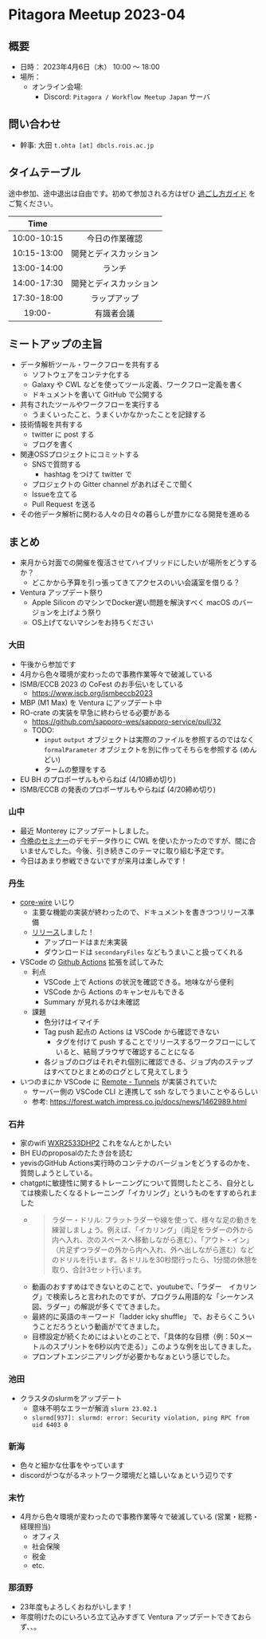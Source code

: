 # Pitagora Meetup 2023-04

## 概要

- 日時： 2023年4月6日（木） 10:00 〜 18:00
- 場所：
  - オンライン会場:
    - Discord: `Pitagora / Workflow Meetup Japan` サーバ

## 問い合わせ

- 幹事: 大田 `t.ohta [at] dbcls.rois.ac.jp`

## タイムテーブル

途中参加、途中退出は自由です。初めて参加される方はぜひ [過ごし方ガイド](/events/meetup/whatis) をご覧ください。

|Time||
|:---:|:---:|
|10:00-10:15|今日の作業確認|
|10:15-13:00|開発とディスカッション|
|13:00-14:00|ランチ|
|14:00-17:30|開発とディスカッション|
|17:30-18:00|ラップアップ|
|19:00-|有識者会議|

## ミートアップの主旨

-   データ解析ツール・ワークフローを共有する
    -   ソフトウェアをコンテナ化する
    -   Galaxy や CWL などを使ってツール定義、ワークフロー定義を書く
    -   ドキュメントを書いて GitHub で公開する
-   共有されたツールやワークフローを実行する
    -   うまくいったこと、うまくいかなかったことを記録する
-   技術情報を共有する
    -   twitter に post する
    -   ブログを書く
-   関連OSSプロジェクトにコミットする
    -   SNSで質問する
        -   hashtag をつけて twitter で
    -   プロジェクトの Gitter channel があればそこで聞く
    -   Issueを立てる
    -   Pull Request を送る
-   その他データ解析に関わる人々の日々の暮らしが豊かになる開発を進める

## まとめ

- 来月から対面での開催を復活させてハイブリッドにしたいが場所をどうするか？
  - どこかから予算を引っ張ってきてアクセスのいい会議室を借りる？
- Ventura アップデート祭り
  - Apple Silicon のマシンでDocker遅い問題を解決すべく macOS のバージョンを上げよう祭り
  - OS上げてないマシンをお持ちください

### 大田

- 午後から参加です
- 4月から色々環境が変わったので事務作業等々で破滅している
- ISMB/ECCB 2023 の CoFest のお手伝いをしている
  - https://www.iscb.org/ismbeccb2023
- MBP (M1 Max) を Ventura にアップデート中
- RO-crate の実装を早急に終わらせる必要がある
  - https://github.com/sapporo-wes/sapporo-service/pull/32
  - TODO:
    -  `input` `output` オブジェクトは実際のファイルを参照するのではなく `formalParameter` オブジェクトを別に作ってそちらを参照する (めんどい)
    -  タームの整理をする
-  EU BH のプロポーザルもやらねば (4/10締め切り)
-  ISMB/ECCB の発表のプロポーザルもやらねば (4/20締め切り)

### 山中

- 最近 Monterey にアップデートしました。
- [今晩のセミナー](https://oracle-code-tokyo-dev.connpass.com/event/276819/)のデモデータ作りに CWL を使いたかったのですが、間に合いませんでした。今後、引き続きこのテーマに取り組む予定です。
- 今日はあまり参戦できないですが来月は楽しみです！

### 丹生
- [core-wire](https://github.com/tom-tan/core-wire) いじり
    - 主要な機能の実装が終わったので、ドキュメントを書きつつリリース準備
    - [リリース](https://github.com/tom-tan/core-wire/releases/tag/v0.1.2)しました！
        - アップロードはまだ未実装
        - ダウンロードは `secondaryFiles` などもうまいこと扱ってくれる
- VSCode の [Github Actions](https://marketplace.visualstudio.com/items?itemName=GitHub.vscode-github-actions) 拡張を試してみた
    - 利点
        - VSCode 上で Actions の状況を確認できる。地味ながら便利
        - VSCode から Actions のキャンセルもできる
        - Summary が見れるかは未確認
    - 課題
        - 色分けはイマイチ
        - Tag push 起点の Actions は VSCode から確認できない
            - タグを付けて push することでリリースするワークフローにしていると、結局ブラウザで確認することになる
        - 各ジョブのログはそれぞれ個別に確認できる、ジョブ内のステップはすべてひとまとめのログとして見えてしまう
- いつのまにか VSCode に [Remote - Tunnels](https://marketplace.visualstudio.com/items?itemName=ms-vscode.remote-server) が実装されていた
    - サーバー側の VSCode CLI と連携して ssh なしでうまいことやるらしい
    - 参考: https://forest.watch.impress.co.jp/docs/news/1462989.html

### 石井

- 家のwifi [WXR2533DHP2](https://www.buffalo.jp/product/detail/wxr-2533dhp2.html) これをなんとかしたい
- BH EUのproposalのたたき台を読む
- yevisのGitHub Actions実行時のコンテナのバージョンをどうするのかを、質問しようとしている。
- chatgptに敏捷性に関するトレーニングについて質問したところ、自分としては検索したくなるトレーニング「イカリング」というものをすすめられました
    - > ラダー・ドリル:
フラットラダーや線を使って、様々な足の動きを練習しましょう。例えば、「イカリング」（両足をラダーの外から内へ入れ、次のスペースへ移動しながら進む）、「アウト・イン」（片足ずつラダーの外から内へ入れ、外へ出しながら進む）などのドリルを行います。各ドリルを30秒間行ったら、1分間の休憩を取り、合計3セット行います。
    - 動画のおすすめはできないとのことで、youtubeで、「ラダー　イカリング」で検索しろと言われたのですが、プログラム用語的な「シーケンス図、ラダー」の解説が多くでてきました。
    - 最終的に英語のキーワード「ladder icky shuffle」 で、おそらくこういうことだろうという動画がでてきました。
    - 目標設定が続くためにはよいとのことで、「具体的な目標（例：50メートルのスプリントを6秒以内で走る）」このような例を出してきました。
    - プロンプトエンジニアリングが必要かもなぁという感じでした。

### 池田

- クラスタのslurmをアップデート
    - 意味不明なエラーが解消 `slurm 23.02.1`
    - `slurmd[937]: slurmd: error: Security violation, ping RPC from uid 6403
0`

### 新海

- 色々と細かな仕事をやっています
- discordがつながるネットワーク環境だと嬉しいなぁという辺りです

### 末竹

- 4月から色々環境が変わったので事務作業等々で破滅している (営業・総務・経理担当)
    - オフィス
    - 社会保険
    - 税金
    - etc.

### 那須野

- 23年度もよろしくおねがいします！
- 年度明けたのにいろいろ立て込みすぎて Ventura アップデートできておらず、、。
